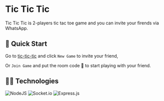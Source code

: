 # Tic Tic Tic
Tic Tic Tic is 2-players tic tac toe game and you can invite your firends via WhatsApp.

## 🚀 Quick Start
Go to [tic-tic-tic](https://tic-tic-tic.onrender.com/) and click `New Game` to invite your friend,

Or `Join Game` and put the room code 🔑 to start playing with your friend.

## 🧑‍💻 Technologies
![NodeJS](https://img.shields.io/badge/node.js-6DA55F?style=for-the-badge&logo=node.js&logoColor=white)
![Socket.io](https://img.shields.io/badge/Socket.io-black?style=for-the-badge&logo=socket.io&badgeColor=010101)
![Express.js](https://img.shields.io/badge/express.js-%23404d59.svg?style=for-the-badge&logo=express&logoColor=%2361DAFB)
